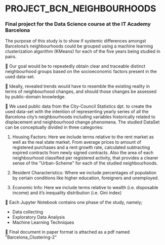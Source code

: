 # PROJECT_BCN_NEIGHBOURHOODS

### Final project for the Data Science course at the IT Academy Barcelona


The purpose of this study is to show if systemic differences amongst Barcelona’s neighbourhoods
could be grouped using a machine learning clusterization algorithm (KMeans) for each of the five
years being studied in pairs.

🎯 Our goal would be to repeatedly obtain clear and traceable distinct neighbourhood groups based
on the socioeconomic factors present in the used data-set.

🏅 Ideally, revealed trends would have to resemble the existing reality in terms of neighbourhood
changes, and should those changes be assessed by public-domain knowledge.


💾 We used public data from the City-Council Statistics dpt. to create the used data-set with the
intention of representing yearly series of all the Barcelona city’s neighbourhoods including variables
historically related to displacement and neighbourhood change phenomena. 
The studied DataSet can be conceptually divided in three categories:

1. Housing Factors: Here we include terms relative to the rent market as well as the real state
market. From average prices to amount of registered purchases and a rent growth rate, calculated subtracting expired contracts from newly signed contracts. Also the area of each
neighbourhood classified per registered activity, that provides a clearer sense of the "Urban-Scheme" for each of the studied neighbourhoods.

2. Resident Characteristics: Where we include percentages of population by certain conditions
like higher education, foreigners and unemployed.

3. Economic Info: Here we include terms relative to wealth (i.e. disposable income) and it’s
inequality distribution (i.e. Gini index)


📙 Each Jupyter Notebook contains one phase of the study, namely; 
- Data collecting
- Exploratory Data Analysis
- Machine Learning Techniques  


💼 Final document in paper format is attached as a pdf named "Barcelona_Clustering-2"
